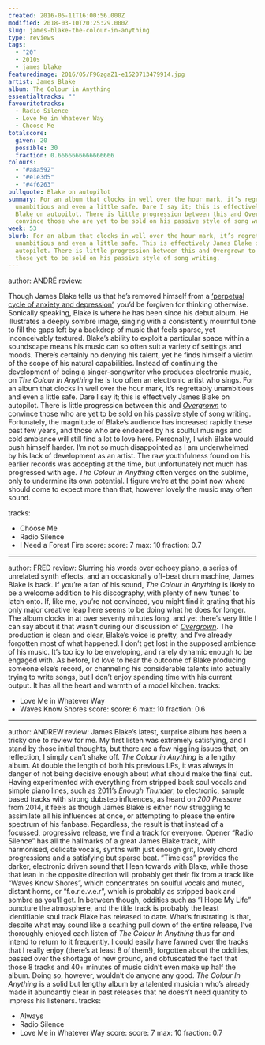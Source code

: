 ```yaml
---
created: 2016-05-11T16:00:56.000Z
modified: 2018-03-10T20:25:29.000Z
slug: james-blake-the-colour-in-anything
type: reviews
tags:
  - "20"
  - 2010s
  - james blake
featuredimage: 2016/05/F9GzgaZ1-e1520713479914.jpg
artist: James Blake
album: The Colour in Anything
essentialtracks: ""
favouritetracks:
  - Radio Silence
  - Love Me in Whatever Way
  - Choose Me
totalscore:
  given: 20
  possible: 30
  fraction: 0.6666666666666666
colours:
  - "#a8a592"
  - "#e1e3d5"
  - "#4f6263"
pullquote: Blake on autopilot
summary: For an album that clocks in well over the hour mark, it’s regrettably
  unambitious and even a little safe. Dare I say it; this is effectively James
  Blake on autopilot. There is little progression between this and Overgrown to
  convince those who are yet to be sold on his passive style of song writing.
week: 53
blurb: For an album that clocks in well over the hour mark, it’s regrettably
  unambitious and even a little safe. This is effectively James Blake on
  autopilot. There is little progression between this and Overgrown to convince
  those yet to be sold on his passive style of song writing.
---
```

author: ANDRÉ
review: <div class="_d97"><p>Though James Blake tells us that he’s removed
  himself from a <a
  href="http://pitchfork.com/features/interview/9889-james-blake-and-the-pursuit-of-happiness/"
  target="_blank" rel="noopener">‘perpetual cycle of anxiety and
  depression’</a>, you’d be forgiven for thinking otherwise. Sonically speaking,
  Blake is where he has been since his debut album. He illustrates a deeply
  sombre image, singing with a consistently mournful tone to fill the gaps left
  by a backdrop of music that feels sparse, yet inconceivably textured. Blake’s
  ability to exploit a particular space within a soundscape means his music can
  so often suit a variety of settings and moods. There’s certainly no denying
  his talent, yet he finds himself a victim of the scope of his natural
  capabilities. Instead of continuing the development of being a
  singer-songwriter who produces electronic music, on <em>The Colour in
  Anything</em> he is too often an electronic artist who sings. For an album
  that clocks in well over the hour mark, it’s regrettably unambitious and even
  a little safe. Dare I say it; this is effectively James Blake on autopilot.
  There is little progression between this and <em><a
  href="reviews/james-blake-overgrown/" target="_blank"
  rel="noopener">Overgrown</a></em> to convince those who are yet to be sold on
  his passive style of song writing. Fortunately, the magnitude of Blake’s
  audience has increased rapidly these past few years, and those who are
  endeared by his soulful musings and cold ambiance will still find a lot to
  love here. Personally, I wish Blake would push himself harder. I’m not so much
  disappointed as I am underwhelmed by his lack of development as an artist. The
  raw youthfulness found on his earlier records was accepting at the time, but
  unfortunately not much has progressed with age. <em>The Colour in
  Anything</em> often verges on the sublime, only to undermine its own
  potential. I figure we’re at the point now where should come to expect more
  than that, however lovely the music may often sound.</p></div>
tracks:
  - Choose Me
  - ­Radio Silence
  - ­I Need a Forest Fire
score:
  score: 7
  max: 10
  fraction: 0.7
---
author: FRED
review: Slurring his words over echoey piano, a series of unrelated synth
  effects, and an occasionally off-beat drum machine, James Blake is back. If
  you’re a fan of his sound, *The Colour in Anything* is likely to be a welcome
  addition to his discography, with plenty of new ‘tunes’ to latch onto. If,
  like me, you’re not convinced, you might find it grating that his only major
  creative leap here seems to be doing what he does for longer. The album clocks
  in at over seventy minutes long, and yet there’s very little I can say about
  it that wasn’t during our discussion of
  [*Overgrown*](<reviews/james-blake-overgrown/>). The
  production is clean and clear, Blake’s voice is pretty, and I’ve already
  forgotten most of what happened. I don’t get lost in the supposed ambience of
  his music. It’s too icy to be enveloping, and rarely dynamic enough to be
  engaged with. As before, I’d love to hear the outcome of Blake producing
  someone else’s record, or channeling his considerable talents into actually
  trying to write songs, but I don’t enjoy spending time with his current
  output. It has all the heart and warmth of a model kitchen.
tracks:
  - Love Me in Whatever Way
  - ­Waves Know Shores
score:
  score: 6
  max: 10
  fraction: 0.6
---
author: ANDREW
review: James Blake’s latest, surprise album has been a tricky one to review for
  me. My first listen was extremely satisfying, and I stand by those initial
  thoughts, but there are a few niggling issues that, on reflection, I simply
  can’t shake off. *The Colour in Anything* is a lengthy album. At double the
  length of both his previous LPs, it was always in danger of not being decisive
  enough about what should make the final cut. Having experimented with
  everything from stripped back soul vocals and simple piano lines, such as
  2011’s *Enough Thunder*, to electronic, sample based tracks with strong
  dubstep influences, as heard on *200 Pressure* from 2014, it feels as though
  James Blake is either now struggling to assimilate all his influences at once,
  or attempting to please the entire spectrum of his fanbase. Regardless, the
  result is that instead of a focussed, progressive release, we find a track for
  everyone. Opener “Radio Silence” has all the hallmarks of a great James Blake
  track, with harmonised, delicate vocals, synths with just enough grit, lovely
  chord progressions and a satisfying but sparse beat. “Timeless” provides the
  darker, electronic driven sound that I lean towards with Blake, while those
  that lean in the opposite direction will probably get their fix from a track
  like “Waves Know Shores”, which concentrates on soulful vocals and muted,
  distant horns, or “f.o.r.e.v.e.r”, which is probably as stripped back and
  sombre as you’ll get. In between though, oddities such as “I Hope My Life”
  puncture the atmosphere, and the title track is probably the least
  identifiable soul track Blake has released to date. What’s frustrating is
  that, despite what may sound like a scathing pull down of the entire release,
  I’ve thoroughly enjoyed each listen of *The Colour In Anything* thus far and
  intend to return to it frequently. I could easily have fawned over the tracks
  that I really enjoy (there’s at least 8 of them!), forgotten about the
  oddities, passed over the shortage of new ground, and obfuscated the fact that
  those 8 tracks and 40+ minutes of music didn’t even make up half the album.
  Doing so, however, wouldn’t do anyone any good. *The Colour In Anything* is a
  solid but lengthy album by a talented musician who’s already made it
  abundantly clear in past releases that he doesn’t need quantity to impress his
  listeners.
tracks:
  - Always
  - ­Radio Silence
  - ­Love Me in Whatever Way
score:
  score: 7
  max: 10
  fraction: 0.7
